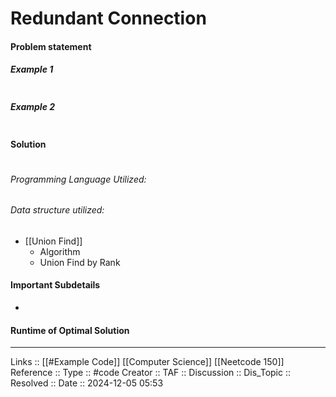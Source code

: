 # Redundant Connection

#### Problem statement


##### Example 1
```
```
##### Example 2
```
```
#### Solution
```

```

###### Programming Language Utilized:

###### Data structure utilized:

- [[Union Find]]
	- Algorithm
	- Union Find by Rank
#### Important Subdetails

- 
#### Runtime of Optimal Solution
---
Links :: [[#Example Code]] [[Computer Science]] [[Neetcode 150]]
Reference ::
Type :: #code
Creator ::
TAF ::
Discussion ::
Dis_Topic :: 
Resolved ::
Date :: 2024-12-05 05:53
